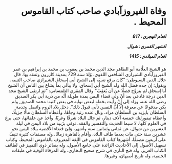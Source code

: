 <h1 dir="rtl">وفاة الفيروزآبادي صاحب كتاب القاموس المحيط .</h1>

<h5 dir="rtl">العام الهجري:  817

الشهر القمري: شوال

العام الميلادي: 1415</h5>

<p dir="rtl">هو الشيخ العلَّامة أبو الطاهر مجد الدين محمد بن يعقوب بن محمد بن إبراهيم بن عمر الفيروزآبادي الشيرازي الشافعي اللغوي، وُلِدَ سنة 729 بمدينة كازرون وتفقه بها. قال جلال الدين السيوطي: "كان يرفع نسبَه إلى الشيخ أبي إسحاق الشيرازي صاحب التنبيه، ويقول: إن جده فضل الله ولد الشيخ أبي إسحاق، ولا يبالي بما يشاع بين الناس أن الشيخ أبا إسحاق لم يتزوَّج فضلًا عن أن يُعقِبَ" وقال المقري التلمساني: "ثم ارتقى الشيخ مجد الدين درجة فادعى بعد أنْ ولي قضاء اليمن بمدة طويلة أنَّه من ذرية أبي بكر الصديق رضي الله عنه، وزاد إلى أنْ رأيت بخطه لبعض نوابه في بعض كتبه: محمد الصديق, ولم يكن مدفوعًا عن معرفة إلَّا أنَّ النفس تأبى قبولَ ذلك". دخل بلاد الروم واتصل بخدمة السلطان بايزيد بن السلطان مراد، ونال عنده رتبة وجاهًا، وأعطاه السلطان مالًا جزيلًا، وأعطاه تيمورلنك خمسة آلاف دينار، ثم جال البلاد شرقًا وغربًا، وأخذ عن علمائها، حتى برع في العلوم كلها، لا سيما الحديث والتفسير والفقه. توفي بزَبيد من بلاد اليمن في ليلة العشرين من شوال، عن ثماني وثمانين سنة وأشهر، وَلِيَ قضاء الأقضية ببلاد اليمن نحو عشرين سنة حتى مات بعدما طاف البلاد، وأقام بالقاهرة زمانًا، وله مصنفات كثيرة تنيفُ على أربعين مصنفًا، أشهرها كتاب القاموس في اللغة المعروف بالقاموس المحيط، وكتاب تسهيل الأصول إلى الأحاديث الزائدة على جامع الأصول، وله بصائر ذوي التمييز في لطائف الكتاب العزيز، وله فتح الباري في شرح صحيح البخاري، وله المرقاة الوفية في طبقات الحنفية، وله تاريخ أصبهان، وغيرها.</p></br>
